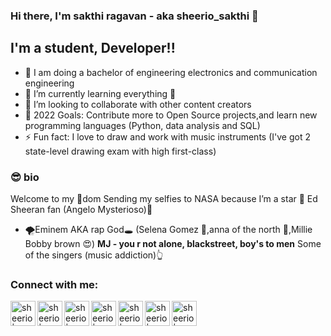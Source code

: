 
 
### Hi there, I'm sakthi ragavan - aka sheerio_sakthi 👋

## I'm a student, Developer!!

- 👀 I am doing a bachelor of engineering electronics and communication engineering  
- 🌱 I’m currently learning everything 🤣
- 👯 I’m looking to collaborate with other content creators
- 🥅 2022 Goals: Contribute more to Open Source projects,and learn new programming languages (Python, data analysis and SQL)
- ⚡ Fun fact: I love to draw and work with music instruments (I've got 2 state-level drawing exam with high first-class)


### 😎 bio  
  Welcome to my 👑dom
 Sending my selfies to NASA because I’m a star 🌟
 Ed Sheeran fan (Angelo Mysterioso)🎸

- 🌪️Eminem AKA rap God🕳️
 (Selena Gomez 🍓,anna of the north 🌺,Millie Bobby brown 😍)
 **MJ - you r not alone, blackstreet, boy's to men**
 Some of the singers (music addiction)👆
 
 
### Connect with me:

[<img align="left" alt="sheerio | Instagram" width="40px" src="https://user-images.githubusercontent.com/75389172/200889430-74d52ab5-b94e-4979-8efb-544e7bbe4242.svg" />][instagram]
[<img align="left" alt="sheerio | youtube" width="40px" src="https://user-images.githubusercontent.com/75389172/200890970-da2693fd-d297-4ccf-be0d-7e442c5a3f04.svg" />][youtube]
[<img align="left" alt="sheerio | telegram" width="40px" src="https://user-images.githubusercontent.com/75389172/200892281-86a9eee1-b5d4-4ab0-bc1e-4981011262e6.svg" />][telegram]
[<img align="left" alt="sheerio | whatsapp" width="40px" src="https://user-images.githubusercontent.com/75389172/200892440-1c5f6c44-ee5f-4c36-818d-6348d1fc2ee2.svg" />][whatsapp]
[<img align="left" alt="sheerio | snapchat" width="40px" src="https://user-images.githubusercontent.com/75389172/200892635-0ad31435-25b4-4657-aece-eab3ca16fe5d.svg" />][snapchat]
[<img align="left" alt="sheerio | linkedin" width="40px" src="https://user-images.githubusercontent.com/75389172/200892767-16ed4571-d719-4ff6-b534-2b8a45a6f54c.svg" />][linkedin]
[<img align="left" alt="sheerio | website" width="40px" src="https://user-images.githubusercontent.com/75389172/200893053-b75e266e-26e5-4ded-8ae3-9539878ce9a2.png" />][website]

<br />
</details>

[youtube]: https://www.youtube.com/channel/UCG2LKkG7iu259-iE17v8N4Q
[instagram]: https://www.instagram.com/__sheerio_sakthi__/
[telegram]: https://t.me/Sheerio_sakthi
[whatsapp]: https://web.whatsapp.com/send/?phone=919110421913
[snapchat]: https://www.instagram.com/__sheerio_sakthi__/
[website]:  https://asterisk-ragavan.github.io/
[linkedin]: https://www.linkedin.com/in/sakthi-ragavan/

